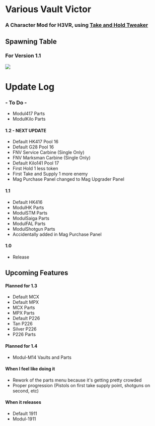 
# Various Vault Victor
### A Character Mod for H3VR, using [Take and Hold Tweaker](https://github.com/devyndamonster/TakeAndHoldTweaker)

## Spawning Table
### For Version 1.1
![](https://i.imgur.com/gqS04et.png)

# Update Log

### - To Do -
- Modul417 Parts
- ModulKilo Parts

#### 1.2 - NEXT UPDATE
- Default HK417 Pool 16
- Default G28 Pool 16
- FNV Service Carbine (Single Only)
- FNV Marksman Carbine (Single Only)
- Default Kilo141 Pool 17
- First Hold 1 less token
- First Take and Supply 1 more enemy
- Mag Purchase Panel changed to Mag Upgrader Panel

#### 1.1
 - Default HK416
 - ModulHK Parts
 - ModulSTM Parts
- ModulSaiga Parts
- ModulFAL Parts
- ModulShotgun Parts
- Accidentally added in Mag Purchase Panel

#### 1.0
- Release

## Upcoming Features

#### Planned for 1.3
- Default MCX
- Default MPX
- MCX Parts
- MPX Parts
- Default P226
- Tan P226
- Silver P226
- P226 Parts

#### Planned for 1.4
- Modul-M14 Vaults and Parts

#### When I feel like doing it
- Rework of the parts menu because it's getting pretty crowded
- Proper progression (Pistols on first take supply point, shotguns on second, etc) 

#### When it releases
- Default 1911
- Modul-1911


